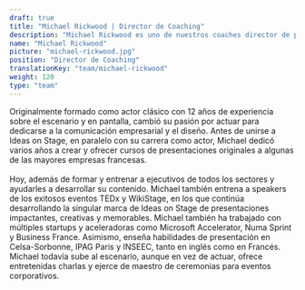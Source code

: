 ```yaml
---
draft: true
title: "Michael Rickwood | Director de Coaching"
description: "Michael Rickwood es uno de nuestros coaches director de presentaciones, ubicado en París"
name: "Michael Rickwood"
picture: "michael-rickwood.jpg"
position: "Director de Coaching"
translationKey: "team/michael-rickwood"
weight: 120
type: "team"
---
```

Originalmente formado como actor clásico con 12 años de experiencia sobre el escenario y en pantalla, cambió su pasión por actuar para dedicarse a la comunicación empresarial y el diseño. Antes de unirse a Ideas on Stage, en paralelo con su carrera como actor, Michael dedicó varios años a crear y ofrecer cursos de presentaciones originales a algunas de las mayores empresas francesas.<br /><br />Hoy, además de formar y entrenar a ejecutivos de todos los sectores y ayudarles a desarrollar su contenido. Michael también entrena a speakers de los exitosos eventos TEDx y WikiStage, en los que continúa desarrollando la singular marca de Ideas on Stage  de presentaciones impactantes, creativas y memorables. Michael también ha trabajado con múltiples startups y aceleradoras como Microsoft Accelerator, Numa Sprint y Business France. Asimismo, enseña habilidades de presentación en Celsa-Sorbonne, IPAG Paris y INSEEC, tanto en inglés como en Francés. Michael todavía sube al escenario, aunque en vez de actuar, ofrece entretenidas charlas y ejerce de maestro de ceremonias para eventos corporativos.